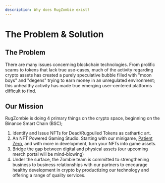 ```yaml
---
description: Why does RugZombie exist?
---
```


# The Problem & Solution

## The Problem

There are many issues concerning blockchain technologies. From prolific scams to tokens that lack true use-cases, much of the activity regarding crypto assets has created a purely speculative bubble filled with "moon boys" and "degens" trying to earn money in an unregulated environment; this unhealthy activity has made true emerging user-centered platforms difficult to find.

## Our Mission

RugZombie is doing 4 primary things on the crypto space, beginning on the Binance Smart Chain (BSC);

1. Identify and Issue NFTs for Dead/Rugpulled Tokens as cathartic art.&#x20;
2. An NFT Powered Gaming Studio. Starting with our minigame, [Patient Zero](nft-marketplace-+-gamefi-services/dead-games-studio/patient-o-zero.md), and with more in development, turn your NFTs into game assets.
3. Bridge the gap between digital and physical assets (our upcoming merch portal will be mind-blowing)&#x20;
4. Under the surface, the Zombie team is committed to strengthening business to business relationships with our partners to encourage healthy development in crypto by productizing our technology and offering a range of quality services.
